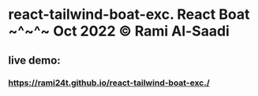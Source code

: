 # react-tailwind-boat-exc. React Boat ~^~^~ Oct 2022 &copy; Rami Al-Saadi

## live demo:

### https://rami24t.github.io/react-tailwind-boat-exc./

